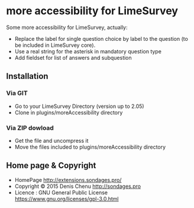 # more accessibility for LimeSurvey #

Some more accessibility for LimeSurvey, actually:
* Replace the label for single question choice by label to the question (to be included in LimeSurvey core).
* Use a real string for the asterisk in mandatory question type
* Add fieldset for list of answers and subquestion

## Installation

### Via GIT
- Go to your LimeSurvey Directory (version up to 2.05)
- Clone in plugins/moreAccessibility directory

### Via ZIP dowload
- Get the file and uncompress it
- Move the files included to plugins/moreAccessibility directory

## Home page & Copyright
- HomePage <http://extensions.sondages.pro/>
- Copyright © 2015 Denis Chenu <http://sondages.pro>
- Licence : GNU General Public License <https://www.gnu.org/licenses/gpl-3.0.html>
